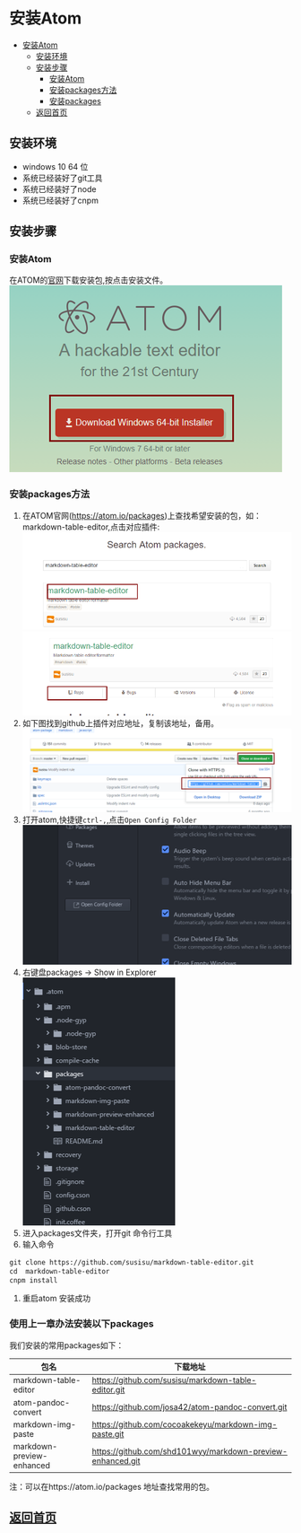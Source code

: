 # 安装Atom

<!-- @import "[TOC]" {cmd="toc" depthFrom=1 depthTo=6 orderedList=false} -->
<!-- code_chunk_output -->

* [安装Atom](#安装atom)
	* [安装环境](#安装环境)
	* [安装步骤](#安装步骤)
		* [安装Atom](#安装atom-1)
		* [安装packages方法](#安装packages方法)
		* [安装packages](#安装packages)
	* [返回首页](#返回首页readmemd)

<!-- /code_chunk_output -->


## 安装环境
 * windows 10 64 位
 * 系统已经装好了git工具
 * 系统已经装好了node
 * 系统已经装好了cnpm
## 安装步骤
### 安装Atom
 在ATOM的[官网](https://atom.io/)下载安装包,按点击安装文件。
 ![](assets/markdown-img-paste-2017081221184694.png)

### 安装packages方法
  1. 在ATOM官网(https://atom.io/packages)上查找希望安装的包，如：markdown-table-editor,点击对应插件:
  ![](assets/markdown-img-paste-2017081221424133.png)
  ![](assets/markdown-img-paste-20170812214304404.png)
  2. 如下图找到github上插件对应地址，复制该地址，备用。
  ![](assets/markdown-img-paste-20170812214407590.png)
  1. 打开atom,快捷键`ctrl-,`,点击`Open Config Folder`
  ![](assets/markdown-img-paste-20170812214716570.png)
  1. 右键盘packages -> Show in Explorer
  ![](assets/markdown-img-paste-20170812214907233.png)
  1. 进入packages文件夹，打开git 命令行工具
  1. 输入命令
  ```
  git clone https://github.com/susisu/markdown-table-editor.git
  cd  markdown-table-editor
  cnpm install
  ```
  1. 重启atom 安装成功


### 使用上一章办法安装以下packages
 我们安装的常用packages如下：

|           包名            |                          下载地址                          |
| ------------------------- | ---------------------------------------------------------- |
| markdown-table-editor     | https://github.com/susisu/markdown-table-editor.git        |
| atom-pandoc-convert       | https://github.com/josa42/atom-pandoc-convert.git          |
| markdown-img-paste        | https://github.com/cocoakekeyu/markdown-img-paste.git      |
| markdown-preview-enhanced | https://github.com/shd101wyy/markdown-preview-enhanced.git |


注：可以在https://atom.io/packages 地址查找常用的包。

## [返回首页](/readme.md)
